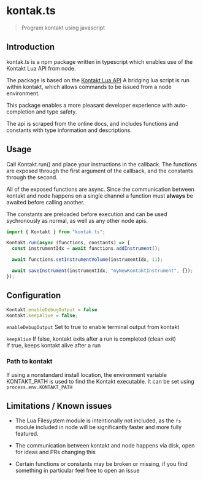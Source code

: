 # kontak.ts
> Program kontakt using javascript

## Introduction

kontak.ts is a npm package written in typescript which enables use of the Kontakt Lua API from node.

The package is based on the [Kontakt Lua API](https://native-instruments.com/ni-tech-manuals/kontakt-api-reference-manual/en/welcome-to-the-kontakt-lua-api-reference-manual) 
A bridging lua script is run within kontakt, which allows commands to be issued from a node environment. 

This package enables a more pleasant developer experience with auto-completion and type safety.

The api is scraped from the online docs, and includes functions and constants with type information and descriptions.


## Usage

Call Kontakt.run() and place your instructions in the callback. The functions are exposed through the first argument of the callback, and the constants through the second.

All of the exposed functions are async. Since the communication between kontakt and node happens on a single channel a function must **always** be awaited before calling another.

The constants are preloaded before execution and can be used sychronously as normal, as well as any other node apis.

```ts
import { Kontakt } from "kontak.ts";

Kontakt.run(async (functions, constants) => {
  const instrumentIdx = await functions.addInstrument();

  await functions.setInstrumentVolume(instrumentIdx, 11);

  await saveInstrument(instrumentIdx, "myNewKontaktInstrument", {});
});

```

## Configuration
  ```ts
  Kontakt.enableDebugOutput = false
  Kontakt.keepAlive = false;
  ```
  `enableDebugOutput`
  Set to true to enable terminal output from kontakt

  `keepAlive`
  If false, kontakt exits after a run is completed (clean exit)  
  If true, keeps kontakt alive after a run



### Path to kontakt
If using a nonstandard install location, the environment variable KONTAKT_PATH is used to find the Kontakt executable. It can be set using `process.env.KONTAKT_PATH`


## Limitations / Known issues

- The Lua Filesystem module is intentionally not included, as the `fs` module included in node will be significantly faster and more fully featured.

- The communication between kontakt and node happens via disk, open for ideas and PRs changing this

- Certain functions or constants may be broken or missing, if you find something in particular feel free to open an issue 